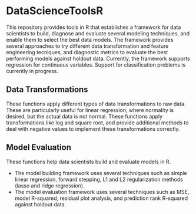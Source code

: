 # DataScienceToolsR
This repository provides tools in R that establishes a framework for data scientists to build, diagnose and evaluate several modeling techniques, and enable them to select the best data models. The framework provides several approaches to try different data transformation and feature engineering tecniques, and diagnostic metrics to evaluate the best performing models against holdout data. Currently, the framework supports regression for continuous variables. Support for classification problems is currently in progress.

## Data Transformations
These functions apply different types of data transformations to raw data. These are particularly useful for linear regression, where normality is desired, but the actual data is not normal. These functions apply transformations like log and square root, and provide additional methods to deal with negative values to implement these transformations correctly.

## Model Evaluation
These functions help data scientists build and evaluate models in R. 
* The model building framework uses several techniques such as simple linear regression, forward stepping, L1 and L2 regularization methods (lasso and ridge regression). 
* The model evaluation framework uses several techniques such as MSE, model R-squared, residual plot analysis, and prediction rank R-squared against holdout data.
